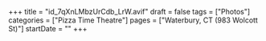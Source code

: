 +++
title = "id_7qXnLMbzUrCdb_LrW.avif"
draft = false
tags = ["Photos"]
categories = ["Pizza Time Theatre"]
pages = ["Waterbury, CT (983 Wolcott St)"]
startDate = ""
+++
